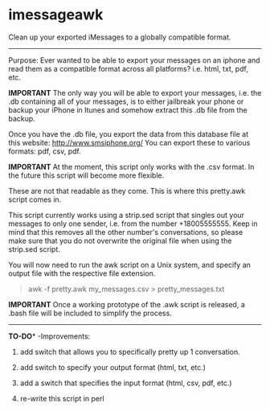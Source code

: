 # imessageawk
Clean up your exported iMessages to a globally compatible format.

----------------------------------------------------------
Purpose: Ever wanted to be able to export your messages on an iphone and read them as a compatible format 
across all platforms? i.e. html, txt, pdf, etc.

**IMPORTANT**
  The only way you will be able to export your messages, i.e. the .db containing all of your messages,
  is to either jailbreak your phone or backup your iPhone in Itunes and somehow extract this .db file
  from the backup.



Once you have the .db file, you export the data from this database file at this website: http://www.smsiphone.org/
You can export these to various formats: pdf, csv, pdf.

**IMPORTANT**
  At the moment, this script only works with the .csv format. In the future this script will become more flexible.
  
These are not that readable as they come. This is where this pretty.awk script comes in.

This script currently works using a strip.sed script that singles out your messages to only one sender, 
i.e. from the number +18005555555. Keep in mind that this removes all the other number's conversations,
so please make sure that you do not overwrite the original file when using the strip.sed script.

You will now need to run the awk script on a Unix system, and specify an output file with the respective file extension.

> awk -f pretty.awk my_messages.csv > pretty_messages.txt

**IMPORTANT**
  Once a working prototype of the .awk script is released, a .bash file will be included to simplify the process.

----------------------------------------------------------

******TO-DO*******
-Improvements:
1) add switch that allows you to specifically pretty up 1 conversation.
2) add switch to specify your output format (html, txt, etc.)
3) add a switch that specifies the input format (html, csv, pdf, etc.)

4) re-write this script in perl
